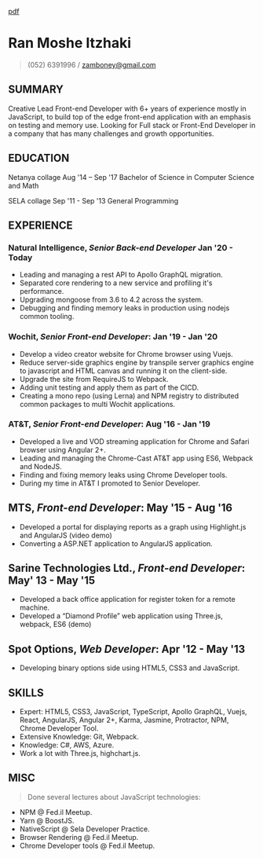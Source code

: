 [pdf](https://zamboney.github.io/CV/Ran%20Itzhaki%20CV.pdf)


# Ran Moshe Itzhaki

> (052) 6391996 / zamboney@gmail.com

## SUMMARY

Creative Lead Front-end Developer with 6+ years of experience mostly in JavaScript, to build top of the edge front-end application with an emphasis on testing and memory use. Looking for Full stack or Front-End Developer in a company that has many challenges and growth opportunities.

## EDUCATION

Netanya collage Aug '14 – Sep '17
Bachelor of Science in Computer Science and Math

SELA collage Sep '11 - Sep '13
General Programming

## EXPERIENCE

### **Natural Intelligence**, *Senior Back-end Developer* Jan '20 - Today

* Leading and managing a rest API to Apollo GraphQL migration.
* Separated core rendering to a new service and profiling it's performance.
* Upgrading mongoose from 3.6 to 4.2 across the system.
* Debugging and finding memory leaks in production using nodejs common tooling.

### **Wochit**, *Senior Front-end Developer*: Jan '19 - Jan '20

* Develop a video creator website for Chrome browser using Vuejs.
* Reduce server-side graphics engine by transpile server graphics engine to javascript and HTML canvas and running it on the client-side.
* Upgrade the site from RequireJS to Webpack.
* Adding unit testing and apply them as part of the CICD.
* Creating a mono repo (using Lerna) and NPM registry to distributed common packages to multi Wochit applications.

### **AT&T**, *Senior Front-end Developer*: Aug '16 - Jan '19

* Developed a live and VOD streaming application for Chrome and Safari browser using Angular 2+.
* Leading and managing the Chrome-Cast AT&T app using ES6, Webpack and NodeJS.
* Finding and fixing memory leaks using Chrome Developer tools.
* During my time in AT&T I promoted to Senior Developer.

## **MTS**, *Front-end Developer*: May '15 - Aug '16

* Developed a portal for displaying reports as a graph using Highlight.js and AngularJS (video demo)
* Converting a ASP.NET application to AngularJS application.

## **Sarine Technologies Ltd.**, *Front-end Developer*: May' 13 - May '15

* Developed a back office application for register token for a remote machine.
* Developed a “Diamond Profile”  web application using Three.js, webpack, ES6 (demo)

## **Spot Options**, *Web Developer*: Apr '12 - May '13

* Developing binary options side using HTML5, CSS3 and JavaScript.

## SKILLS

* Expert: HTML5, CSS3, JavaScript, TypeScript, Apollo GraphQL, Vuejs, React, AngularJS, Angular 2+, Karma, Jasmine, Protractor, NPM, Chrome Developer Tool.
* Extensive Knowledge: Git, Webpack.
* Knowledge: C#, AWS, Azure.
* Work a lot with Three.js, highchart.js.

## MISC

> Done several lectures about JavaScript technologies:

* NPM @ Fed.il Meetup.
* Yarn @ BoostJS.
* NativeScript @ Sela Developer Practice.
* Browser Rendering @ Fed.il Meetup.
* Chrome Developer tools @ Fed.il Meetup.
